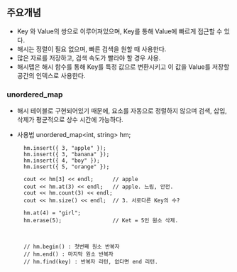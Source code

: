 
## 주요개념

- Key 와 Value의 쌍으로 이루어져있으며, Key를 통해 Value에 빠르게 접근할 수 있다.
- 해시는 정렬이 필요 없으며, 빠른 검색을 원할 때 사용한다.
- 많은 자료를 저장하고, 검색 속도가 빨라야 할 경우 사용.
- 해시맵은 해시 함수를 통해 Key를 특정 값으로 변환시키고 이 값을 Value를 저장할 공간의 인덱스로 사용한다.


### unordered_map

- 해시 테이블로 구현되어있기 때문에, 요소를 자동으로 정렬하지 않으며 검색, 삽입, 삭제가 평균적으로 상수 시간에 가능하다.

- 사용법
        unordered_map<int, string> hm;

        hm.insert({ 3, "apple" });
        hm.insert({ 3, "banana" });
        hm.insert({ 4, "boy" });
        hm.insert({ 5, "orange" });

        cout << hm[3] << endl;      // apple
        cout << hm.at(3) << endl;   // apple. 느림, 안전.
        cout << hm.count(3) << endl;
        cout << hm.size() << endl;  // 3. 서로다른 Key의 수?

        hm.at(4) = "girl";
        hm.erase(5);                // Ket = 5인 원소 삭제.



        // hm.begin() : 첫번째 원소 반복자
        // hm.end() : 마지막 원소 반복자
        // hm.find(key) : 반복자 리턴, 없다면 end 리턴.
